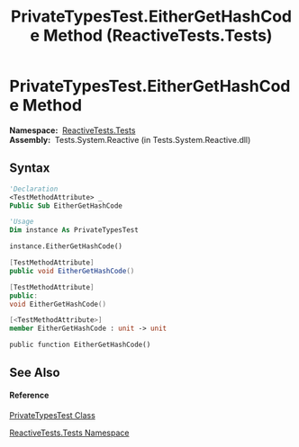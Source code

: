 ﻿---
title: PrivateTypesTest.EitherGetHashCode Method  (ReactiveTests.Tests)
TOCTitle: EitherGetHashCode Method
ms:assetid: M:ReactiveTests.Tests.PrivateTypesTest.EitherGetHashCode
ms:mtpsurl: https://msdn.microsoft.com/en-us/library/reactivetests.tests.privatetypestest.eithergethashcode(v=VS.103)
ms:contentKeyID: 36618913
ms.date: 06/28/2011
mtps_version: v=VS.103
f1_keywords:
- ReactiveTests.Tests.PrivateTypesTest.EitherGetHashCode
dev_langs:
- CSharp
- JScript
- VB
- FSharp
- c++
---

# PrivateTypesTest.EitherGetHashCode Method

**Namespace:**  [ReactiveTests.Tests](hh289046\(v=vs.103\).md)  
**Assembly:**  Tests.System.Reactive (in Tests.System.Reactive.dll)

## Syntax

``` vb
'Declaration
<TestMethodAttribute> _
Public Sub EitherGetHashCode
```

``` vb
'Usage
Dim instance As PrivateTypesTest

instance.EitherGetHashCode()
```

``` csharp
[TestMethodAttribute]
public void EitherGetHashCode()
```

``` c++
[TestMethodAttribute]
public:
void EitherGetHashCode()
```

``` fsharp
[<TestMethodAttribute>]
member EitherGetHashCode : unit -> unit 
```

``` jscript
public function EitherGetHashCode()
```

## See Also

#### Reference

[PrivateTypesTest Class](hh288782\(v=vs.103\).md)

[ReactiveTests.Tests Namespace](hh289046\(v=vs.103\).md)

